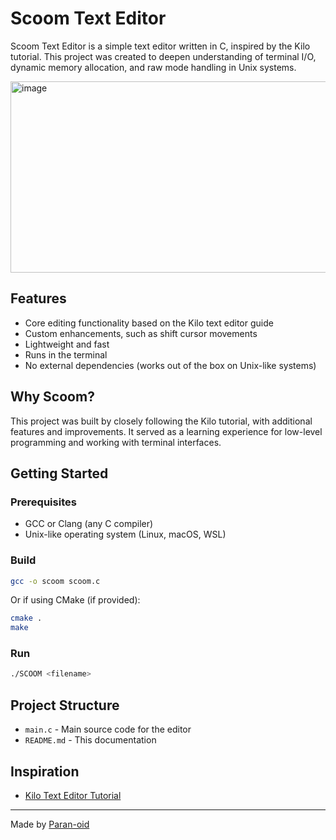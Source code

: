 # Scoom Text Editor

Scoom Text Editor is a simple text editor written in C, inspired by the Kilo tutorial. This project was created to deepen understanding of terminal I/O, dynamic memory allocation, and raw mode handling in Unix systems.

<img width="1842" height="306" alt="image" src="https://github.com/user-attachments/assets/3ad385bb-49d2-4fac-bd6d-e2ff0fe61e01" />

## Features

- Core editing functionality based on the Kilo text editor guide
- Custom enhancements, such as shift cursor movements
- Lightweight and fast
- Runs in the terminal
- No external dependencies (works out of the box on Unix-like systems)

## Why Scoom?

This project was built by closely following the Kilo tutorial, with additional features and improvements. It served as a learning experience for low-level programming and working with terminal interfaces.

## Getting Started

### Prerequisites

- GCC or Clang (any C compiler)
- Unix-like operating system (Linux, macOS, WSL)

### Build

```bash
gcc -o scoom scoom.c
```

Or if using CMake (if provided):

```bash
cmake .
make
```

### Run

```bash
./SCOOM <filename>
```

## Project Structure

- `main.c` - Main source code for the editor
- `README.md` - This documentation

## Inspiration

- [Kilo Text Editor Tutorial](https://viewsourcecode.org/snaptoken/kilo/)

---

Made by [Paran-oid](https://github.com/Paran-oid)
